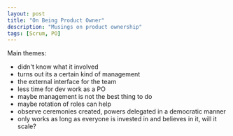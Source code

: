 ```yaml
---
layout: post
title: "On Being Product Owner"
description: "Musings on product ownership"
tags: [Scrum, PO]
---
```


Main themes:

* didn't know what it involved
* turns out its a certain kind of management
* the external interface for the team
* less time for dev work as a PO
* maybe management is not the best thing to do
* maybe rotation of roles can help
* observe ceremonies created, powers delegated in a democratic manner
* only works as long as everyone is invested in and believes in it, will it scale?
